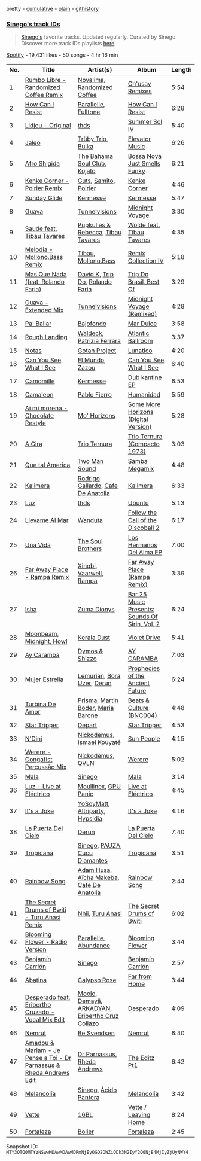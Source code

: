 pretty - [cumulative](/playlists/cumulative/37i9dQZF1DXcakKtomq71w.md) - [plain](/playlists/plain/37i9dQZF1DXcakKtomq71w) - [githistory](https://github.githistory.xyz/mackorone/spotify-playlist-archive/blob/main/playlists/plain/37i9dQZF1DXcakKtomq71w)

### [Sinego's track IDs](https://open.spotify.com/playlist/37i9dQZF1DXcakKtomq71w)

> <a href="spotify:artist:3UlAQex8nw3vquHcmY8fpb">Sinego's</a> favorite tracks\. Updated regularly\. Curated by Sinego\. Discover more track IDs playlists <a href="spotify:genre:track\_id">here</a>.

[Spotify](https://open.spotify.com/user/spotify) - 19,431 likes - 50 songs - 4 hr 16 min

| No. | Title | Artist(s) | Album | Length |
|---|---|---|---|---|
| 1 | [Rumbo Libre \- Randomized Coffee Remix](https://open.spotify.com/track/4UuamxyzBBsAW6Rzw4Khsg) | [Novalima](https://open.spotify.com/artist/2lN3yllrsFyoobMnKSfzsI), [Randomized Coffee](https://open.spotify.com/artist/7KzNtHVcFbaZoGufsX1Jj0) | [Ch'usay Remixes](https://open.spotify.com/album/1RQV9i0gRL4QhR9lcZcvLl) | 5:54 |
| 2 | [How Can I Resist](https://open.spotify.com/track/5fatRFB5VtmsIXD15qvUNA) | [Parallelle](https://open.spotify.com/artist/4j2NOrZwtpyVrtrCXsKsag), [Fulltone](https://open.spotify.com/artist/56SDkyON4gWd6NmWoWx8HT) | [How Can I Resist](https://open.spotify.com/album/10O3JAxvNgymGYEiFpzm4B) | 6:28 |
| 3 | [Lidjeu \- Original](https://open.spotify.com/track/7t2HNnkrRucu6V21XWzGvD) | [thds](https://open.spotify.com/artist/6TVqFrTp63smZC4WefwDgA) | [Summer Sol IV](https://open.spotify.com/album/1RdhHyhGXokP9lCexacKvY) | 5:40 |
| 4 | [Jaleo](https://open.spotify.com/track/7HMD3XScqwlYU2ITxLWUpg) | [Trüby Trio](https://open.spotify.com/artist/04WBarCWtSEs8ESWnYPlm5), [Buika](https://open.spotify.com/artist/1gbXoccc8bjK8eUh92mILy) | [Elevator Music](https://open.spotify.com/album/25v6MAAGTHzuGZLHV25UKv) | 6:26 |
| 5 | [Afro Shigida](https://open.spotify.com/track/0qq3YOG7nciHanln195jzI) | [The Bahama Soul Club](https://open.spotify.com/artist/2xcyMeQhPSRjXrSVZDkVGo), [Kojato](https://open.spotify.com/artist/5dNP6xZDy9Kj4hcUytt6oU) | [Bossa Nova Just Smells Funky](https://open.spotify.com/album/61P8nl7hsa8vFj5d3rDL6q) | 6:21 |
| 6 | [Kenke Corner \- Poirier Remix](https://open.spotify.com/track/5zD6qiroPUak2MbWBaSAF0) | [Guts](https://open.spotify.com/artist/5mMkUZv8uUrlH0SHX89BeS), [Samito](https://open.spotify.com/artist/2LwqwmIDSWwNV1lDjqKqCN), [Poirier](https://open.spotify.com/artist/5IpvS5ea4bymk3HpP1jVU4) | [Kenke Corner](https://open.spotify.com/album/1YPyb4ErczjlfsV5KzFfx3) | 4:46 |
| 7 | [Sunday Glide](https://open.spotify.com/track/72Qac2FQd9e21XCibSOhfY) | [Kermesse](https://open.spotify.com/artist/6DPQIFnbvlnYf0QozkfiPw) | [Kermesse](https://open.spotify.com/album/2hPiyh9HOXEEr93AoO9kub) | 5:47 |
| 8 | [Guava](https://open.spotify.com/track/3F2tjxAH9CpVamPajbYmTx) | [Tunnelvisions](https://open.spotify.com/artist/0IhfJZiFjHqE9mJ9INjp7x) | [Midnight Voyage](https://open.spotify.com/album/5uaAVhppungH8fzCbBc6ji) | 3:30 |
| 9 | [Saude feat\. Tibau Tavares](https://open.spotify.com/track/534p3jvNPZwflqGOlfWcp5) | [Pupkulies & Rebecca](https://open.spotify.com/artist/0LtDMZWibqA2ET2EG6ny0K), [Tibau Tavares](https://open.spotify.com/artist/68nqiiRYrs28v1JAQfM0A9) | [Wolde feat\. Tibau Tavares](https://open.spotify.com/album/7qBFOcKq8Y24W3DBIk7Ja0) | 4:35 |
| 10 | [Melodia \- Mollono.Bass Remix](https://open.spotify.com/track/7bD7xuMwpUAXbYvtw20V7D) | [Tibau](https://open.spotify.com/artist/6wEK8OOJNasXPpp5fXn29b), [Mollono.Bass](https://open.spotify.com/artist/27j5PRcPefcI6q8as58zWF) | [Remix Collection IV](https://open.spotify.com/album/6VPCTCgWhnjBUjEyXaly1O) | 5:18 |
| 11 | [Mas Que Nada \(feat\. Rolando Faria\)](https://open.spotify.com/track/5OdabQctuIS8WWL70YCrC9) | [David K](https://open.spotify.com/artist/2iTQfMnvZxE5JgiR7FTR0v), [Trip Do](https://open.spotify.com/artist/3MvH34hSsY0XAc22RVjVk3), [Rolando Faria](https://open.spotify.com/artist/3kubKUCH9JABgMRwPkRzQE) | [Trip Do Brasil, Best Of](https://open.spotify.com/album/01d3kHgFah488DVf1TlF7I) | 3:29 |
| 12 | [Guava \- Extended Mix](https://open.spotify.com/track/5foz4U3rwtDfEgnBsxWFIi) | [Tunnelvisions](https://open.spotify.com/artist/0IhfJZiFjHqE9mJ9INjp7x) | [Midnight Voyage \(Remixed\)](https://open.spotify.com/album/7foBIxNuDrS5OZZHS8zGhH) | 4:28 |
| 13 | [Pa' Bailar](https://open.spotify.com/track/6CT7lmMAco13bgfBotJweu) | [Bajofondo](https://open.spotify.com/artist/4Wk0MW9d5uu6WbAgRCuH4O) | [Mar Dulce](https://open.spotify.com/album/1tEqTQTkgGkvQBIQZzggFA) | 3:58 |
| 14 | [Rough Landing](https://open.spotify.com/track/2a8xXdKnQLl0zVz7E1sMOt) | [Waldeck](https://open.spotify.com/artist/6596yDTd94cIC3dlBptxDH), [Patrizia Ferrara](https://open.spotify.com/artist/6ZkbsY4MO4EahWrRQBRKLM) | [Atlantic Ballroom](https://open.spotify.com/album/5OibdNiyEx8gxw9ASUAkwI) | 3:37 |
| 15 | [Notas](https://open.spotify.com/track/1w4S90DCM0Q1LPeDuJKJEb) | [Gotan Project](https://open.spotify.com/artist/44ejFPE33H5aOInxNV2BFP) | [Lunatico](https://open.spotify.com/album/20xXH8hUMlSsegUKojn0qs) | 4:20 |
| 16 | [Can You See What I See](https://open.spotify.com/track/1HRKQf25EU09i3IvNuJRd4) | [El Mundo](https://open.spotify.com/artist/2P98rkELDQVyC1olsD2Cej), [Zazou](https://open.spotify.com/artist/7jXNReRQIMcQpWsWCNjeV1) | [Can You See What I See](https://open.spotify.com/album/0CSbzLZKijkGdVgl4u4REk) | 6:40 |
| 17 | [Camomille](https://open.spotify.com/track/4AyHuAzcc1wlVV3kuLb5uM) | [Kermesse](https://open.spotify.com/artist/6DPQIFnbvlnYf0QozkfiPw) | [Dub kantine EP](https://open.spotify.com/album/1jmVe0TmBy5dJPFk0HD30n) | 6:53 |
| 18 | [Camaleon](https://open.spotify.com/track/19wgaEoumlpuTRu3XqH6W8) | [Pablo Fierro](https://open.spotify.com/artist/5N7gp2n04e1TJ6MaKyvrbI) | [Humanidad](https://open.spotify.com/album/0qtCZwkShRkYRjIbOLjvu6) | 5:59 |
| 19 | [Ai mi morena \- Chocolate Restyle](https://open.spotify.com/track/195rt3pQCPzYDmobHp9uL5) | [Mo' Horizons](https://open.spotify.com/artist/3tuX54dqgS8LsGUvNzgrpP) | [Some More Horizons \(Digital Version\)](https://open.spotify.com/album/4PTCPiyD0Pwhoec2VU6rlk) | 5:28 |
| 20 | [A Gira](https://open.spotify.com/track/70mpYOq7kaEVOZD6IIJAaw) | [Trio Ternura](https://open.spotify.com/artist/6J4hJ6O6WJmBTlIL3wJBcT) | [Trio Ternura \(Compacto 1973\)](https://open.spotify.com/album/0LtKGt7sB3pSrduK8trZD8) | 3:03 |
| 21 | [Que tal America](https://open.spotify.com/track/4PKeXkiWmitCiiBzvO3Tfa) | [Two Man Sound](https://open.spotify.com/artist/1fVkoaWNbsSwb7KAG2fboU) | [Samba Megamix](https://open.spotify.com/album/1lEvq3ewf4pHTgk4aqe7Nl) | 4:48 |
| 22 | [Kalimera](https://open.spotify.com/track/7bbrCK2N6BrH4KOpF9lvzG) | [Rodrigo Gallardo](https://open.spotify.com/artist/3fxdn6mfKvNFJ1Zx37On7W), [Cafe De Anatolia](https://open.spotify.com/artist/2sSSGlRMfz4ZEcw4rw0m0v) | [Kalimera](https://open.spotify.com/album/7nrh17jWbKzLapUVJFonGz) | 6:33 |
| 23 | [Luz](https://open.spotify.com/track/5PVVI6EgYnMcNcgU4nY7Wu) | [thds](https://open.spotify.com/artist/6TVqFrTp63smZC4WefwDgA) | [Ubuntu](https://open.spotify.com/album/7F1RAZZQabVvNrLEm6ewoe) | 5:13 |
| 24 | [Llevame Al Mar](https://open.spotify.com/track/7kICvR5Y4rrneAoFMtw0Kg) | [Wanduta](https://open.spotify.com/artist/31JoSHvfrsnaiRNTO5hmRM) | [Follow the Call of the Discoball 2](https://open.spotify.com/album/1xmMyt7Vq316bu9y2cSEOL) | 6:17 |
| 25 | [Una Vida](https://open.spotify.com/track/1mOICLQ9wAw069fKRhnvQ6) | [The Soul Brothers](https://open.spotify.com/artist/4qyyx2In3fnMlPjQBfppNn) | [Los Hermanos Del Alma EP](https://open.spotify.com/album/0BgsWj02pAVDFvTTeSsuFB) | 7:00 |
| 26 | [Far Away Place \- Rampa Remix](https://open.spotify.com/track/4SpESjSScmJyuMamD9MKOL) | [Xinobi](https://open.spotify.com/artist/1w7cucUEPR1Yq9g03g6T8m), [Vaarwell](https://open.spotify.com/artist/7jz4ptH9vUGJdMpKFryEEG), [Rampa](https://open.spotify.com/artist/08jywfUS0hp8XYlYs0cvz8) | [Far Away Place \(Rampa Remix\)](https://open.spotify.com/album/1pnrhlKIqmDkCBYJqNn9LC) | 3:39 |
| 27 | [Isha](https://open.spotify.com/track/0uXrgVMBDd1ABoihab6tKh) | [Zuma Dionys](https://open.spotify.com/artist/7qqEqY1pR6Uj2Z41HNuszd) | [Bar 25 Music Presents: Sounds Of Sirin, Vol\. 2](https://open.spotify.com/album/62kUBtBkLGDQzvhIDE7Pe8) | 6:24 |
| 28 | [Moonbeam, Midnight, Howl](https://open.spotify.com/track/4TGDSeSPvNW1t9lEApQOVE) | [Kerala Dust](https://open.spotify.com/artist/6lK8O3kyFThiTmgowQZGOH) | [Violet Drive](https://open.spotify.com/album/21PmcwFrDQFqr2vskQgyDu) | 5:41 |
| 29 | [Ay Caramba](https://open.spotify.com/track/73vpSvgMBYH70fOga2mp6I) | [Dymos & Shizzo](https://open.spotify.com/artist/7owJmPvRxNxReTkZV4s40k) | [AY CARAMBA](https://open.spotify.com/album/5qmhxb0ed6HgbX6uszBdeZ) | 7:03 |
| 30 | [Mujer Estrella](https://open.spotify.com/track/0QOOAf1NsqXYESNxtlWedo) | [Lemurian](https://open.spotify.com/artist/4L3uym0nDz6ziBGFOmUCDu), [Bora Uzer](https://open.spotify.com/artist/71WhzQzCSYszOnrfCEbZge), [Derun](https://open.spotify.com/artist/7DaUdudIwcfgSzFJX1VEVo) | [Prophecies of the Ancient Future](https://open.spotify.com/album/1KQT7GzCu1bnpRnTPyMvbH) | 6:24 |
| 31 | [Turbina De Amor](https://open.spotify.com/track/4UY0w7Q0btgFOXmkF30KTj) | [Prisma](https://open.spotify.com/artist/29hY8nWTDqkPqK947tjznd), [Martin Boder](https://open.spotify.com/artist/6vHIcNnpRho3aGWWHNzBGw), [Maria Barone](https://open.spotify.com/artist/6OFJC2spJlsWAXGS4lhmJs) | [Beats & Culture \(BNC004\)](https://open.spotify.com/album/73V73BkhSteIKDX25qEgGH) | 4:48 |
| 32 | [Star Tripper](https://open.spotify.com/track/2y1VCMCb4brGaqlnH0WFH3) | [Depart](https://open.spotify.com/artist/5Mqcuj649T5GFhMGlaNGHy) | [Star Tripper](https://open.spotify.com/album/4acnlgRObU8twYND7ktUc3) | 4:53 |
| 33 | [N'Dini](https://open.spotify.com/track/1O4CLsvOgIyRI7fRyn5pUJ) | [Nickodemus](https://open.spotify.com/artist/4VNKVCluxMcjqwYJm3yuQ3), [Ismael Kouyaté](https://open.spotify.com/artist/38tcRQJcR8E5yGBEnPvDNM) | [Sun People](https://open.spotify.com/album/2aD0HsXgrlaQWHPPlAL8Kp) | 4:15 |
| 34 | [Werere \- Congafist Percussão Mix](https://open.spotify.com/track/5yJTGb5L7hfJtJ2w1ortPx) | [Nickodemus](https://open.spotify.com/artist/4VNKVCluxMcjqwYJm3yuQ3), [QVLN](https://open.spotify.com/artist/6QucHfdHaS4tLsKKT2vv2j) | [Werere](https://open.spotify.com/album/3ScS8eMEX10uI2hZFuG8U4) | 5:02 |
| 35 | [Mala](https://open.spotify.com/track/2LTDoJXKif735jmUZwafPH) | [Sinego](https://open.spotify.com/artist/3UlAQex8nw3vquHcmY8fpb) | [Mala](https://open.spotify.com/album/0iP36TG3GD4bVof1S2ZJuB) | 3:14 |
| 36 | [Luz \- Live at Eléctrico](https://open.spotify.com/track/5Ml9pcauscmaO3WEEY7FXi) | [Moullinex](https://open.spotify.com/artist/1XFbnj1jNNzzyg46ni3dnr), [GPU Panic](https://open.spotify.com/artist/1kClYC29n6M4YTALilSyY3) | [Live at Eléctrico](https://open.spotify.com/album/20rX0gXPp66YXb54UOhwP0) | 4:45 |
| 37 | [It's a Joke](https://open.spotify.com/track/20nb4i2WWyPDXhiQTZqlrV) | [YoSoyMatt](https://open.spotify.com/artist/0NYE6CFlP7ElQR6r395gbV), [Altriparty](https://open.spotify.com/artist/1xAYeH3iONpgJQy6wyrPkA), [Hypsidia](https://open.spotify.com/artist/7yGLwWPe7sZPZwKMUVadkJ) | [It's a Joke](https://open.spotify.com/album/1iMYQwnbZ9ruhWRwbzrL04) | 4:16 |
| 38 | [La Puerta Del Cielo](https://open.spotify.com/track/1nWE7s45215NkostFLfM2w) | [Derun](https://open.spotify.com/artist/7DaUdudIwcfgSzFJX1VEVo) | [La Puerta Del Cielo](https://open.spotify.com/album/0wOkepU3RvpAH2984IfPzL) | 7:40 |
| 39 | [Tropicana](https://open.spotify.com/track/157jn2YkxNcPZcG2dZZJz8) | [Sinego](https://open.spotify.com/artist/3UlAQex8nw3vquHcmY8fpb), [PAUZA](https://open.spotify.com/artist/2GZ0VsYD0N5Gb3EOIELa1N), [Cucu Diamantes](https://open.spotify.com/artist/22GbdVx7qK79foK0sRWxTz) | [Tropicana](https://open.spotify.com/album/3AJMgWuKwAUHvG0eJpaWDC) | 3:51 |
| 40 | [Rainbow Song](https://open.spotify.com/track/18W2R1MhCsLr4KMYWqvizm) | [Adam Husa](https://open.spotify.com/artist/0fLNKqkCYBUhjSHX3yVZ3i), [Aïcha Makeba](https://open.spotify.com/artist/13OptmVfLkaVk0CU9pxLHM), [Cafe De Anatolia](https://open.spotify.com/artist/2sSSGlRMfz4ZEcw4rw0m0v) | [Rainbow Song](https://open.spotify.com/album/61I7i7QceN4tT6SKIPzjYX) | 2:44 |
| 41 | [The Secret Drums of Bwiti \- Turu Anasi Remix](https://open.spotify.com/track/0ROrutIzpWjX7P6IcJPQGQ) | [Nhii](https://open.spotify.com/artist/6doAywRfMwvRw4N6e3LR7X), [Turu Anasi](https://open.spotify.com/artist/1HKyZXQv90cYQtoZQDya0d) | [The Secret Drums of Bwiti](https://open.spotify.com/album/2dBT0nweCBYuKqQRu02hhc) | 6:02 |
| 42 | [Blooming Flower \- Radio Version](https://open.spotify.com/track/0uRJIDGu0ivVVJqo4ocnRV) | [Parallelle](https://open.spotify.com/artist/4j2NOrZwtpyVrtrCXsKsag), [Abundance](https://open.spotify.com/artist/2MKLLVjzKTYmAUBET3TNhB) | [Blooming Flower](https://open.spotify.com/album/66VKKTA3Agn5qDlYsH7foU) | 3:44 |
| 43 | [Benjamín Carrión](https://open.spotify.com/track/2wJvLzX1W7VQSx0wuTgxCp) | [Sinego](https://open.spotify.com/artist/3UlAQex8nw3vquHcmY8fpb) | [Benjamín Carrión](https://open.spotify.com/album/0UacT2HwlzcN9bnbtqI98k) | 2:57 |
| 44 | [Abatina](https://open.spotify.com/track/2bPdJqmpRMqKMNgYHC9JEl) | [Calypso Rose](https://open.spotify.com/artist/56QlZ0AFfkaaHyANLVkg5h) | [Far from Home](https://open.spotify.com/album/6iBR8xZKexEqguM3fb1FLW) | 3:44 |
| 45 | [Desperado feat\. Eribertho Cruzado \- Vocal Mix Edit](https://open.spotify.com/track/1ONpmEh3VaKWdVhJ0YA1kP) | [Moojo](https://open.spotify.com/artist/4bU2sBWgXJtViut3q68o5m), [Demayä](https://open.spotify.com/artist/0N2lDV24IPsStAeDuvzgC9), [ARKADYAN](https://open.spotify.com/artist/2ELBfW9Bn2xBAIvWeXeCgI), [Eribertho Cruz Collazo](https://open.spotify.com/artist/4nbtsWrvdzBCwNqsjfRVHy) | [Desperado](https://open.spotify.com/album/1D24WkLNkBUzFWHLXBBIab) | 4:09 |
| 46 | [Nemrut](https://open.spotify.com/track/29A54bY2rjNImKOxt7oKhs) | [Be Svendsen](https://open.spotify.com/artist/4BaLB5aiExO29BEGVUisru) | [Nemrut](https://open.spotify.com/album/5ePCBpdTzxDvsD0Yv7zqwJ) | 6:40 |
| 47 | [Amadou & Mariam \- Je Pense a Toi \- Dr Parnassus & Rheda Andrews Edit](https://open.spotify.com/track/74k14Vn2F3LiV1s9F0G1D2) | [Dr Parnassus](https://open.spotify.com/artist/5XEyV45wxK8tHOXIhJMOtk), [Rheda Andrews](https://open.spotify.com/artist/0lmhJbIW1A198gJn8RMBTT) | [The Editz Pt1](https://open.spotify.com/album/0y19ZERTX8lzrBgWbMHLK7) | 6:42 |
| 48 | [Melancolía](https://open.spotify.com/track/13toPIz9TQco3lZSdnj3oH) | [Sinego](https://open.spotify.com/artist/3UlAQex8nw3vquHcmY8fpb), [Ácido Pantera](https://open.spotify.com/artist/1K3pfb1RjXkPG9mFRgqZxW) | [Melancolía](https://open.spotify.com/album/24guuOvrp5IVK4pB5gn3B9) | 3:42 |
| 49 | [Vette](https://open.spotify.com/track/39Oui3EXtdMLKQqQIFjRpa) | [16BL](https://open.spotify.com/artist/0u2qG4roqULELVVO9fMgSG) | [Vette / Leaving Home](https://open.spotify.com/album/4rDSAYMAsLVz7sJqxBCF1b) | 8:24 |
| 50 | [Fortaleza](https://open.spotify.com/track/4GJJYTJyjyzPDeKtUhibsH) | [Bolier](https://open.spotify.com/artist/65NscqgsoMPqBtoLbkP3jD) | [Fortaleza](https://open.spotify.com/album/3hsslyZlOJ4OdxvOhn4UMd) | 2:45 |

Snapshot ID: `MTY3OTQ0MTYzNSwwMDAwMDAwMDRmNjEyOGQ2OWZiODk3N2IyY2Q0NjE4MjIyZjUyNWY4`
